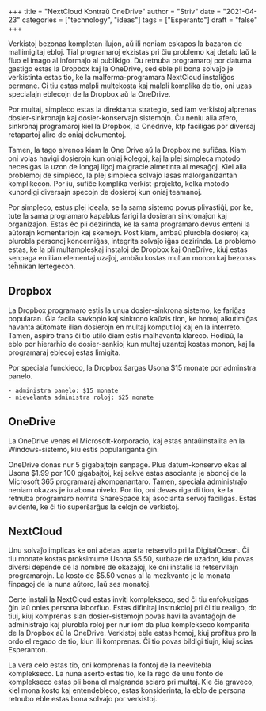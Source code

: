 +++
title = "NextCloud Kontraŭ OneDrive"
author = "Striv"
date = "2021-04-23"
categories = ["technology", "ideas"]
tags = ["Esperanto"]
draft = "false"
+++

Verkistoj bezonas kompletan ilujon, aŭ ili neniam eskapos la bazaron de mallimigitaj ebloj. Tial programaroj ekzistas pri ĉiu problemo kaj detalo laŭ la fluo el imago al informaĵo al publikigo. Du retnuba programaroj por datuma gastigo estas la Dropbox kaj la OneDrive, sed eble pli bona solvaĵo je verkistinta estas tio, ke la malferma-programara NextCloud instaliĝos permane. Ĉi tiu estas malpli multekosta kaj malpli komplika de tio, oni uzas specialajn eblecojn de la Dropbox aŭ la OneDrive.

Por multaj, simpleco estas la direktanta strategio, sed iam verkistoj alprenas dosier-sinkronajn kaj dosier-konservajn sistemojn. Ĉu neniu alia afero, sinkronaj programaroj kiel la Dropbox, la Onedrive, ktp faciligas por diversaj retapartoj aliro de oniaj dokumentoj.

Tamen, la tago alvenos kiam la One Drive aŭ la Dropbox ne sufiĉas. Kiam oni volas havigi dosierojn kun oniaj kolegoj, kaj la plej simpleca motodo necesigas la uzon de longaj ligoj malgracie almetinta al mesaĝoj. Kiel alia problemoj de simpleco, la plej simpleca solvaĵo lasas malorganizantan komplikecon. Por iu, sufiĉe komplika verkist-projekto, kelka motodo kunordigi diversajn specojn de dosieroj kun oniaj teamanoj.

Por simpleco, estus plej ideala, se la sama sistemo povus plivastiĝi, por ke, tute la sama programaro kapablus farigi la dosieran sinkronaĵon kaj organizaĵon. Estas êc pli dezirinda, ke la sama programaro devus enteni la aŭtorajn komentariojn kaj skemojn. Post kiam, ambaŭ plurobla dosieroj kaj plurobla personoj koncerniĝas, integrita solvaĵo iĝas dezirinda. La problemo estas, ke la pli multampleskaj instaloj de Dropbox kaj OneDrive, kiuj estas senpaga en ilian elementaj uzaĵoj, ambău kostas multan monon kaj bezonas teĥnikan lertegecon.

## Dropbox

La Dropbox programaro estis la unua dosier-sinkrona sistemo, ke fariĝas popularan. Ĝia facila savkopio kaj sinkrono kaŭzis tion, ke homoj alkutimiĝas havanta aŭtomate ilian dosierojn en multaj komputiloj kaj en la interreto. Tamen, aspiro trans ĉi tio utilo ĉiam estis malhavanta klareco. Hodiaŭ, la eblo por hierarĥio de dosier-sankioj kun multaj uzantoj kostas monon, kaj la programaraj eblecoj estas limigita.

Por speciala funckieco, la Dropbox ŝargas Usona $15 monate por adminstra panelo.

	- administra panelo: $15 monate
	- nievelanta administra roloj: $25 monate

## OneDrive

La OneDrive venas el Microsoft-korporacio, kaj estas antaŭinstalita en la Windows-sistemo, kiu estis populariganta ĝin.

OneDrive donas nur 5 gigabajtojn senpage. Plua datum-konservo ekas al Usona $1.99 por 100 gigabajtoj, kaj sekve estas asocianta je abonoj de la Microsoft 365 programaraj akompanantaro. Tamen, speciala administraĵo neniam okazas je iu abona nivelo. Por tio, oni devas rigardi tion, ke la retnuba programaro nomita ShareSpace kaj asocianta servoj faciligas. Estas evidente, ke ĉi tio superŝarĝus la celojn de verkistoj.

## NextCloud

Unu solvaĵo implicas ke oni aĉetas aparta retservilo pri la DigitalOcean. Ĉi tiu monate kostas proksimume Usona $5.50, surbaze de uzadon, kiu povas diversi depende de la nombre de okazaĵoj, ke oni instalis la retservilajn programarojn. La kosto de $5.50 venas al la mezkvanto je la monata finpagoj de la nuna aŭtoro, laŭ ses monatoj.

Certe instali la NextCloud estas inviti komplekseco, sed ĉi tiu enfokusigas ĝin laǔ onies persona laborfluo. Estas difinitaj instrukcioj pri ĉi tiu realigo, do tiuj, kiuj komprenas sian dosier-sistemojn povas havi la avantaĝojn de administraĵo kaj plurobla roloj per nur iom da plua komplekseco komparita de la Dropbox aŭ la OneDrive. Verkistoj eble estas homoj, kiuj profitus pro la ordo el regado de tio, kiun ili komprenas. Ĉi tio povas bildigi tiujn, kiuj scias Esperanton.

La vera celo estas tio, oni komprenas la fontoj de la neevitebla komplekseco. La nuna aserto estas tio, ke la rego de unu fonto de komplekseco estas pli bona ol malgranda sciaro pri multaj. Kie ĉia graveco, kiel mona kosto kaj entendebleco, estas konsiderinta, la eblo de persona retnubo eble estas bona solvaĵo por verkistoj.